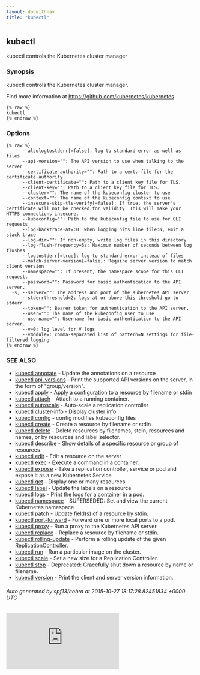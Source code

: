 ```yaml
---
layout: docwithnav
title: "kubectl"
---
```

<!-- BEGIN MUNGE: UNVERSIONED_WARNING -->

<!-- END MUNGE: UNVERSIONED_WARNING -->

## kubectl

kubectl controls the Kubernetes cluster manager

### Synopsis


kubectl controls the Kubernetes cluster manager.

Find more information at https://github.com/kubernetes/kubernetes.

```
{% raw %}
kubectl
{% endraw %}
```

### Options

```
{% raw %}
      --alsologtostderr[=false]: log to standard error as well as files
      --api-version="": The API version to use when talking to the server
      --certificate-authority="": Path to a cert. file for the certificate authority.
      --client-certificate="": Path to a client key file for TLS.
      --client-key="": Path to a client key file for TLS.
      --cluster="": The name of the kubeconfig cluster to use
      --context="": The name of the kubeconfig context to use
      --insecure-skip-tls-verify[=false]: If true, the server's certificate will not be checked for validity. This will make your HTTPS connections insecure.
      --kubeconfig="": Path to the kubeconfig file to use for CLI requests.
      --log-backtrace-at=:0: when logging hits line file:N, emit a stack trace
      --log-dir="": If non-empty, write log files in this directory
      --log-flush-frequency=5s: Maximum number of seconds between log flushes
      --logtostderr[=true]: log to standard error instead of files
      --match-server-version[=false]: Require server version to match client version
      --namespace="": If present, the namespace scope for this CLI request.
      --password="": Password for basic authentication to the API server.
  -s, --server="": The address and port of the Kubernetes API server
      --stderrthreshold=2: logs at or above this threshold go to stderr
      --token="": Bearer token for authentication to the API server.
      --user="": The name of the kubeconfig user to use
      --username="": Username for basic authentication to the API server.
      --v=0: log level for V logs
      --vmodule=: comma-separated list of pattern=N settings for file-filtered logging
{% endraw %}
```

### SEE ALSO

* [kubectl annotate](kubectl_annotate.html)	 - Update the annotations on a resource
* [kubectl api-versions](kubectl_api-versions.html)	 - Print the supported API versions on the server, in the form of "group/version".
* [kubectl apply](kubectl_apply.html)	 - Apply a configuration to a resource by filename or stdin
* [kubectl attach](kubectl_attach.html)	 - Attach to a running container.
* [kubectl autoscale](kubectl_autoscale.html)	 - Auto-scale a replication controller
* [kubectl cluster-info](kubectl_cluster-info.html)	 - Display cluster info
* [kubectl config](kubectl_config.html)	 - config modifies kubeconfig files
* [kubectl create](kubectl_create.html)	 - Create a resource by filename or stdin
* [kubectl delete](kubectl_delete.html)	 - Delete resources by filenames, stdin, resources and names, or by resources and label selector.
* [kubectl describe](kubectl_describe.html)	 - Show details of a specific resource or group of resources
* [kubectl edit](kubectl_edit.html)	 - Edit a resource on the server
* [kubectl exec](kubectl_exec.html)	 - Execute a command in a container.
* [kubectl expose](kubectl_expose.html)	 - Take a replication controller, service or pod and expose it as a new Kubernetes Service
* [kubectl get](kubectl_get.html)	 - Display one or many resources
* [kubectl label](kubectl_label.html)	 - Update the labels on a resource
* [kubectl logs](kubectl_logs.html)	 - Print the logs for a container in a pod.
* [kubectl namespace](kubectl_namespace.html)	 - SUPERSEDED: Set and view the current Kubernetes namespace
* [kubectl patch](kubectl_patch.html)	 - Update field(s) of a resource by stdin.
* [kubectl port-forward](kubectl_port-forward.html)	 - Forward one or more local ports to a pod.
* [kubectl proxy](kubectl_proxy.html)	 - Run a proxy to the Kubernetes API server
* [kubectl replace](kubectl_replace.html)	 - Replace a resource by filename or stdin.
* [kubectl rolling-update](kubectl_rolling-update.html)	 - Perform a rolling update of the given ReplicationController.
* [kubectl run](kubectl_run.html)	 - Run a particular image on the cluster.
* [kubectl scale](kubectl_scale.html)	 - Set a new size for a Replication Controller.
* [kubectl stop](kubectl_stop.html)	 - Deprecated: Gracefully shut down a resource by name or filename.
* [kubectl version](kubectl_version.html)	 - Print the client and server version information.

###### Auto generated by spf13/cobra at 2015-10-27 18:17:28.82451834 +0000 UTC



<!-- BEGIN MUNGE: IS_VERSIONED -->
<!-- TAG IS_VERSIONED -->
<!-- END MUNGE: IS_VERSIONED -->


<!-- BEGIN MUNGE: GENERATED_ANALYTICS -->
[![Analytics](https://kubernetes-site.appspot.com/UA-36037335-10/GitHub/docs/user-guide/kubectl/kubectl.md?pixel)]()
<!-- END MUNGE: GENERATED_ANALYTICS -->

